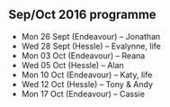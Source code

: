 ## Sep/Oct 2016 programme

* Mon 26 Sept (Endeavour) – Jonathan
* Wed 28 Sept (Hessle) – Evalynne, life
* Mon 03 Oct (Endeavour) – Reana
* Wed 05 Oct (Hessle) – Alan
* Mon 10 Oct (Endeavour) – Katy, life
* Wed 12 Oct (Hessle) – Tony & Andy
* Mon 17 Oct (Endeavour) – Cassie